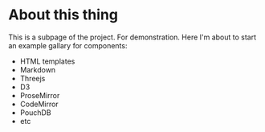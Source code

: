 # About this thing

This is a subpage of the project. For demonstration. Here I'm about to start an
example gallary for components:

* HTML templates
* Markdown
* Threejs
* D3
* ProseMirror
* CodeMirror
* PouchDB
* etc
